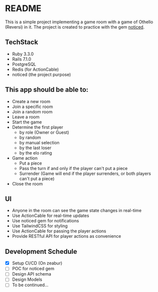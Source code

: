 # README

This is a simple project implementing a game room with a game of Othello (Reversi) in it. The project is created to practice with the gem [noticed](https://github.com/excid3/noticed).

## TechStack

- Ruby 3.3.0
- Rails 7.1.0
- PostgreSQL
- Redis (for ActionCable)
- noticed (the project purpose)

## This app should be able to:

- Create a new room
- Join a specific room
- Join a random room
- Leave a room
- Start the game
- Determine the first player
  - by role (Owner or Guest)
  - by random
  - by manual selection
  - by the last loser
  - by the elo rating
- Game action
  - Put a piece
  - Pass the turn if and only if the player can't put a piece
  - Surrender (Game will end if the player surrenders, or both players can't put a piece)
- Close the room

## UI

- Anyone in the room can see the game state changes in real-time
- Use ActionCable for real-time updates
- Use noticed gem for notifications
- Use TailwindCSS for styling
- Use ActionCable for passing the player actions
- Provide RESTful API for player actions as convenience

## Development Schedule

- [x] Setup CI/CD (On zeabur)
- [ ] POC for noticed gem
- [ ] Design API schema
- [ ] Design Models
- [ ] To be continued...
